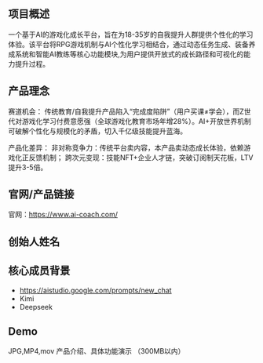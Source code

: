 

## 项目概述
一个基于AI的游戏化成长平台，旨在为18-35岁的自我提升人群提供个性化的学习体验。该平台将RPG游戏机制与AI个性化学习相结合，通过动态任务生成、装备养成系统和智能AI教练等核心功能模块,为用户提供开放式的成长路径和可视化的能力提升过程。

## 产品理念

赛道机会：
传统教育/自我提升产品陷入“完成度陷阱”（用户买课≠学会），而Z世代对游戏化学习付费意愿强（全球游戏化教育市场年增28%）。AI+开放世界机制可破解个性化与规模化的矛盾，切入千亿级技能提升蓝海。

产品化差异：
非对称竞争力：传统平台卖内容，本产品卖动态成长体验，依赖游戏化正反馈机制；
跨次元变现：技能NFT+企业人才链，突破订阅制天花板，LTV提升3-5倍。

## 官网/产品链接

官网：https://www.ai-coach.com/

## 创始人姓名


## 核心成员背景

- https://aistudio.google.com/prompts/new_chat
- Kimi
- Deepseek

## Demo
JPG,MP4,mov 
产品介绍、具体功能演示 （300MB以内）
